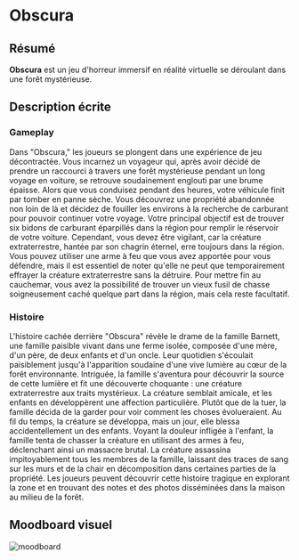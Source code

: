# Obscura


## Résumé
**Obscura** est un jeu d'horreur immersif en réalité virtuelle se déroulant dans une forêt mystérieuse.

## Description écrite

### Gameplay

Dans "Obscura," les joueurs se plongent dans une expérience de jeu décontractée. Vous incarnez un voyageur qui, après avoir décidé de prendre un raccourci à travers une forêt mystérieuse pendant un long voyage en voiture, se retrouve soudainement englouti par une brume épaisse. Alors que vous conduisez pendant des heures, votre véhicule finit par tomber en panne sèche. Vous découvrez une propriété abandonnée non loin de là et décidez de fouiller les environs à la recherche de carburant pour pouvoir continuer votre voyage. Votre principal objectif est de trouver six bidons de carburant éparpillés dans la région pour remplir le réservoir de votre voiture. Cependant, vous devez être vigilant, car la créature extraterrestre, hantée par son chagrin éternel, erre toujours dans la région. Vous pouvez utiliser une arme à feu que vous avez apportée pour vous défendre, mais il est essentiel de noter qu'elle ne peut que temporairement effrayer la créature extraterrestre sans la détruire. Pour mettre fin au cauchemar, vous avez la possibilité de trouver un vieux fusil de chasse soigneusement caché quelque part dans la région, mais cela reste facultatif.

### Histoire 

L'histoire cachée derrière "Obscura" révèle le drame de la famille Barnett, une famille paisible vivant dans une ferme isolée, composée d'une mère, d'un père, de deux enfants et d'un oncle. Leur quotidien s'écoulait paisiblement jusqu'à l'apparition soudaine d'une vive lumière au cœur de la forêt environnante. Intriguée, la famille s'aventura pour découvrir la source de cette lumière et fit une découverte choquante : une créature extraterrestre aux traits mystérieux. La créature semblait amicale, et les enfants en développèrent une affection particulière. Plutôt que de la tuer, la famille décida de la garder pour voir comment les choses évolueraient. Au fil du temps, la créature se développa, mais un jour, elle blessa accidentellement un des enfants. Voyant la douleur infligée à l'enfant, la famille tenta de chasser la créature en utilisant des armes à feu, déclenchant ainsi un massacre brutal. La créature assassina impitoyablement tous les membres de la famille, laissant des traces de sang sur les murs et de la chair en décomposition dans certaines parties de la propriété. Les joueurs peuvent découvrir cette histoire tragique en explorant la zone et en trouvant des notes et des photos disséminées dans la maison au milieu de la forêt.


## Moodboard visuel
![moodboard](moodboard.png)

